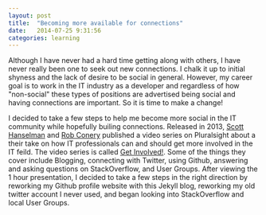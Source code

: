 ```yaml
---
layout: post
title:  "Becoming more available for connections"
date:   2014-07-25 9:31:56
categories: learning
---
```


Although I have never had a hard time getting along with others, I have never really been one to seek out new connections. I chalk it up to initial shyness and the lack of desire to be social in general. However, my career goal is to work in the IT industry as a developer and regardless of how "non-social" these types of positions are advertised being social and having connections are important. So it is time to make a change!

I decided to take a few steps to help me become more social in the IT community while hopefully builing connections. Released in 2013, [Scott Hanselman](http://www.hanselman.com/blog/) and [Rob Conery](http://wekeroad.com/) published a video series on Pluralsight about a their take on how IT professionals can and should get more involved in the IT feild. The video series is called [Get Involved!](http://beta.pluralsight.com/courses/get-involved).  Some of the things they cover include Blogging, connecting with Twitter, using Github, answering and asking questions on StackOverflow, and User Groups. After viewing the 1 hour presentation, I decided to take a few steps in the right direction by reworking my Github profile website with this Jekyll blog, reworking my old twitter account I never used, and began looking into StackOverflow and local User Groups.
